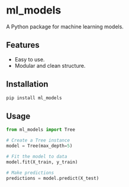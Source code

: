 # ml_models
A Python package for machine learning models.

## Features
- Easy to use.
- Modular and clean structure.

## Installation
```bash
pip install ml_models
```

## Usage
```python
from ml_models import Tree

# Create a Tree instance
model = Tree(max_depth=5)

# Fit the model to data
model.fit(X_train, y_train)

# Make predictions
predictions = model.predict(X_test)
```